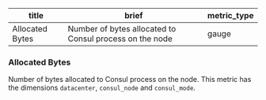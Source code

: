 title | brief | metric_type
------|-------|------------
Allocated Bytes | Number of bytes allocated to Consul process on the node | gauge

### Allocated Bytes
Number of bytes allocated to Consul process on the node. This metric has the dimensions `datacenter`, `consul_node` and `consul_mode`.